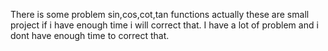 There is some problem sin,cos,cot,tan functions actually these are small project if i have enough time i will correct that. I have a lot of problem and i dont have enough time to correct that.